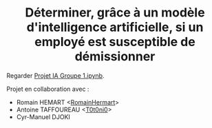 <center>
  <h1>
    Déterminer, grâce à un modèle d'intelligence artificielle, si un employé est susceptible de démissionner
  </h1>
</center>

Regarder [Projet IA Groupe 1.ipynb](/Projet%20IA%20Groupe%201.ipynb).

Projet en collaboration avec : 
- Romain HEMART <[RomainHermart](https://github.com/orgs/CESI-ORLEANS-A2/people/RomainHemart)>
- Antoine TAFFOUREAU <[T0t0ni0](https://github.com/orgs/CESI-ORLEANS-A2/people/T0t0ni0)>
- Cyr-Manuel DJOKI
